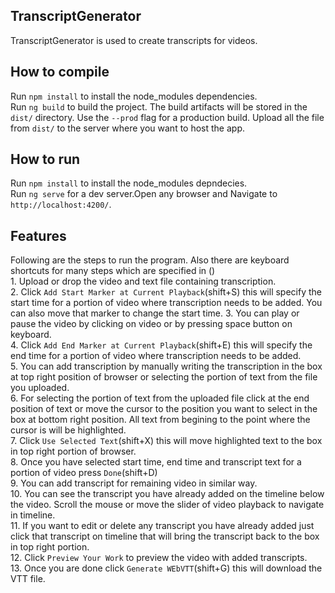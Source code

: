 ## TranscriptGenerator

TranscriptGenerator is used to create transcripts for videos.

## How to compile
Run `npm install` to install the node_modules dependencies.  
Run `ng build` to build the project. The build artifacts will be stored in the `dist/` directory. Use the `--prod` flag for a production build. Upload all the file from `dist/` to the server where you want to host the app.

## How to run
Run `npm install` to install the node_modules depndecies.  
Run `ng serve` for a dev server.Open any browser and Navigate to `http://localhost:4200/`.

## Features
Following are the steps to run the program. Also there are keyboard shortcuts for many steps which are specified in ()  
    1. Upload or drop the video and text file containing transcription.  
    2. Click `Add Start Marker at Current Playback`(shift+S) this will specify the start time for a portion of video where transcription needs to be added. You can also move that marker to change the start time. 
    3. You can play or pause the video by clicking on video or by pressing space button on keyboard.  
    4. Click `Add End Marker at Current Playback`(shift+E) this will specify the end time for a portion of video where transcription needs to be added.  
    5. You can add transcription by manually writing the transcription in the box at top right position of browser or selecting the portion of text from the file you uploaded.  
    6. For selecting the portion of text from the uploaded file click at the end position of text or move the cursor to the position you want to select in the box at bottom right position. All text from begining to the point where the cursor is will be highlighted.  
    7. Click `Use Selected Text`(shift+X) this will move highlighted text to the box in top right portion of browser.  
    8. Once you have selected start time, end time and transcript text for a portion of video press `Done`(shift+D)  
    9. You can add transcript for remaining video in similar way.  
    10. You can see the transcript you have already added on the timeline below the video. Scroll the mouse or move the slider of video playback to navigate in timeline.  
    11. If you want to edit or delete any transcript you have already added just click that transcript on timeline that will bring the transcript back to the box in top right portion.  
    12. Click `Preview Your Work` to preview the video with added transcripts.  
    13. Once you are done click `Generate WEbVTT`(shift+G) this will download the VTT file.  
